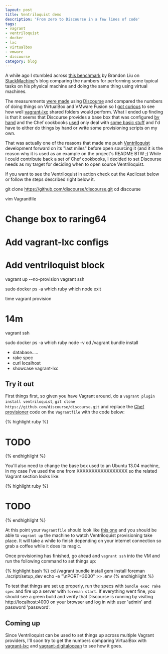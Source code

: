 ```yaml
---
layout: post
title: Ventriloquist demo
description: 'From zero to Discourse in a few lines of code'
tags:
- vagrant
- ventriloquist
- docker
- lxc
- virtualbox
- vmware
- discourse
category: blog
---
```


A while ago I stumbled across [this benchmark](https://www.stackmachine.com/blog/web-development-on-a-vm-is-it-slower)
by Brandon Liu on [StackMachine](https://www.stackmachine.com)'s blog comparing
the numbers for performing some typical tasks on his physical machine and doing
the same thing using virtual machines.

The measurements [were made](https://www.stackmachine.com/blog/web-development-on-a-vm-is-it-slower#test_setup)
using [Discourse](https://github.com/discourse/discourse) and compared the numbers
of doing things on VirtualBox and VMware Fusion so I [got curious](https://twitter.com/fgrehm/status/359445585738211330)
to see how well [vagrant-lxc](https://github.com/fgrehm/vagrant-lxc) shared folders
would perform. What I ended up finding is that it seems that Discourse provides a
base box that was configured [by hand](https://github.com/discourse/discourse/blob/master/docs/DEVELOPER-ADVANCED.md#building-your-own-vagrant-vm)
and the Chef cookbooks [used](https://github.com/discourse/discourse/blob/aca567b4d7b9a7a654e12a5de35bee7d9c36e881/Vagrantfile#L37-L48)
only deal with [some basic stuff](https://github.com/discourse/discourse/blob/aca567b4d7b9a7a654e12a5de35bee7d9c36e881/chef/cookbooks/discourse/recipes/default.rb)
and I'd have to either do things by hand or write some provisioning scripts on
my own.

That was actually one of the reasons that made me push [Ventriloquist](https://github.com/fgrehm/ventriloquist)
development forward on its "last miles" before open sourcing it (and it is the
reason why it is used as an example on the project's README BTW ;) While I could
contribute back a set of Chef cookbooks, I decided to set Discourse needs as my
target for deciding when to open source Ventriloquist.

If you want to see the Ventriloquist in action check out the Asciicast below or
follow the steps described right below it.


git clone https://github.com/discourse/discourse.git
cd discourse

vim Vagrantfile
# Change box to raring64
# Add vagrant-lxc configs
# Add ventriloquist block

vagrant up --no-provision
vagrant ssh

sudo docker ps -a
which ruby
which node
exit

time vagrant provision
# 14m

vagrant ssh

sudo docker ps -a
which ruby
node -v
cd /vagrant
bundle install

* database.....
* rake spec
* curl localhost
* showcase vagrant-lxc

<div class="asciicast-container">
  <script type="text/javascript" src="http://ascii.io/a/4193.js" id="asciicast-4193" async="true"></script>
</div>

## Try it out

First things first, so given you have Vagrant around, do a `vagrant plugin install ventriloquist`,
`git clone https://github.com/discourse/discourse.git` and replace the [Chef provisioner]()
code on the `Vagrantfile` with the code below:

{% highlight ruby %}
# TODO
{% endhighlight %}

You'll also need to change the base box used to an Ubuntu 13.04 machine, in my
case I've used the one from XXXXXXXXXXXXXXXXX so the related Vagrant section looks like:

{% highlight ruby %}
# TODO
{% endhighlight %}

At this point your `Vagrantfile` should look like [this one]()
and you should be able to `vagrant up` the machine to watch Ventriloquist provisioning
take place. It will take a while to finish depending on your internet connection
so grab a coffee while it does its magic.

Once provisioning has finished, go ahead and `vagrant ssh` into the VM and run the
following command to set things up:

{% highlight bash %}
cd /vagrant
bundle install
gem install foreman
./script/setup_dev
echo -e "\nPORT=3000" >> .env
{% endhighlight %}

To test that things are set up properly, run the specs with `bundle exec rake spec`
and fire up a server with `foreman start`. If everything went fine, you
should see a green build and verify that Discourse is running by visiting http://localhost:4000
on your browser and log in with user 'admin' and password 'password'.

## Coming up

Since Ventriloquist can be used to set things up across multiple Vagrant providers,
I'll soon try to get the numbers comparing VirtualBox with [vagrant-lxc](https://github.com/fgrehm/vagrant-lxc)
and [vagrant-digitalocean](https://github.com/smdahlen/vagrant-digitalocean) to
see how it goes.
